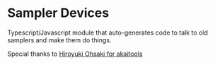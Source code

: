 # Sampler Devices
Typescript/Javascript module that auto-generates code to talk to old samplers and make them do things.

Special thanks to [Hiroyuki Ohsaki for akaitools](https://www.lsnl.jp/~ohsaki/software/akaitools/)